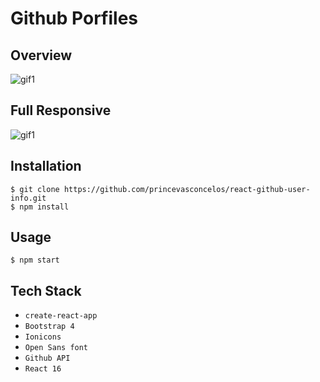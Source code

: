 # Github Porfiles

## Overview
![gif1](https://media.giphy.com/media/dIVdHdRDxFWkBT7Ygi/giphy.gif)

## Full Responsive
![gif1](https://media.giphy.com/media/9SIXTEYQr9B8pwMcvf/giphy.gif)

## Installation

```
$ git clone https://github.com/princevasconcelos/react-github-user-info.git
$ npm install
```

## Usage
```
$ npm start
```

## Tech Stack

- `create-react-app` 
- `Bootstrap 4` 
- `Ionicons`
- `Open Sans font`
- `Github API`
- `React 16`